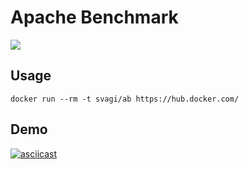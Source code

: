 # Apache Benchmark
[![](https://badge.imagelayers.io/svagi/ab:latest.svg)](https://imagelayers.io/?images=svagi/ab:latest)
## Usage
```
docker run --rm -t svagi/ab https://hub.docker.com/
```

## Demo
[![asciicast](https://asciinema.org/a/37595.png)](https://asciinema.org/a/37595)
